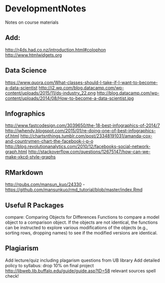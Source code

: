 # DevelopmentNotes

Notes on course materials


## Add:
http://r4ds.had.co.nz/introduction.html#colophon
http://www.htmlwidgets.org

## Data Science
https://www.quora.com/What-classes-should-I-take-if-I-want-to-become-a-data-scientist
http://i2.wp.com/blog.datacamp.com/wp-content/uploads/2015/11/ds-industry_22.png
http://blog.datacamp.com/wp-content/uploads/2014/08/How-to-become-a-data-scientist.jpg

## Infographics
http://www.fastcodesign.com/3039650/the-18-best-infographics-of-2014/7
http://jwhendy.blogspot.com/2015/01/re-doing-one-of-best-infographics-of.html
http://chartsnthings.tumblr.com/post/23348191031/amanda-cox-and-countrymen-chart-the-facebook-i-p-o
http://blog.revolutionanalytics.com/2010/12/facebooks-social-network-graph.html
http://stackoverflow.com/questions/12675147/how-can-we-make-xkcd-style-graphs

## RMarkdown
http://rpubs.com/mansun_kuo/24330 - https://github.com/mansunkuo/rmd_tutorial/blob/master/index.Rmd


## Useful R Packages

compare: Comparing Objects for Differences
Functions to compare a model object to a comparison object. If the objects are not identical, the functions can be instructed to explore various modifications of the objects (e.g., sorting rows, dropping names) to see if the modified versions are identical.


## Plagiarism
Add lecture/quiz including plagarism questions from UB library
Add detailed policy to syllabus:  drop 10% on final project
http://libweb.lib.buffalo.edu/guide/guide.asp?ID=58
relevant sources
spell check!
